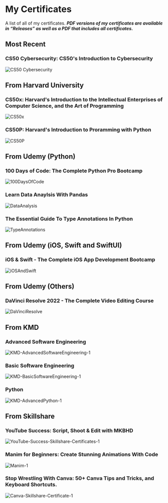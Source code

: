# My Certificates
A list of all of my certificates.
***PDF versions of my certificates are available in “Releases” as well as a PDF that includes all certificates.***

## Most Recent
### CS50 Cybersecurity: CS50's Introduction to Cybersecurity
![CS50 Cybersecurity](https://github.com/user-attachments/assets/00fade2d-8847-46d7-a874-714141b99ce9)

## From Harvard University
### CS50x: Harvard's Introduction to the Intellectual Enterprises of Computer Science, and the Art of Programming
![CS50x](https://github.com/user-attachments/assets/257df617-9276-4ea4-9346-e0c0095f1d50)

### CS50P: Harvard's Introduction to Proramming with Python
![CS50P](https://github.com/user-attachments/assets/c046410c-02db-4b49-a798-23f2783e3e07)

## From Udemy (Python)
### 100 Days of Code: The Complete Python Pro Bootcamp
![100DaysOfCode](https://github.com/user-attachments/assets/d71c4b93-dd84-4eeb-9961-1fcfac72b056)

### Learn Data Anaylsis With Pandas
![DataAnalysis](https://github.com/user-attachments/assets/0186d3e8-76ae-449f-8215-f2bbe34db686)

### The Essential Guide To Type Annotations In Python
![TypeAnnotations](https://github.com/user-attachments/assets/8f4153d3-a8c0-4828-b236-e89890c45498)

## From Udemy (iOS, Swift and SwiftUI)
### iOS & Swift - The Complete iOS App Development Bootcamp
![iOSAndSwift](https://github.com/user-attachments/assets/45731e89-5437-4f58-a1e2-4c9846cc1470)

## From Udemy (Others)
### DaVinci Resolve 2022 - The Complete Video Editing Course
![DaVinciResolve](https://github.com/user-attachments/assets/2b3d562f-c8d5-435a-a847-5c0ae4fd21ef)

## From KMD
### Advanced Software Engineering
![KMD-AdvancedSoftwareEngineering-1](https://github.com/user-attachments/assets/1859bf09-632c-40e7-b32c-2a687423a701)

### Basic Software Engineering
![KMD-BasicSoftwareEngineering-1](https://github.com/user-attachments/assets/249ee056-be8f-4d09-b4c5-9859361ad551)

### Python
![KMD-AdvancedPython-1](https://github.com/user-attachments/assets/5c8dcfbb-c91d-4030-9861-95a698f3b729)

## From Skillshare
### YouTube Success: Script, Shoot & Edit with MKBHD
![YouTube-Success-Skillshare-Certificates-1](https://github.com/user-attachments/assets/0f8aa5dc-61d7-44d3-aed7-59ec4925d22f)

### Manim for Beginners: Create Stunning Animations With Code
![Manim-1](https://github.com/user-attachments/assets/57bd603c-3aba-48c1-967e-ace64e0c5747)

### Stop Wrestling With Canva: 50+ Canva Tips and Tricks, and Keyboard Shortcuts.
![Canva-Skillshare-Certificate-1](https://github.com/user-attachments/assets/8398cb1f-47bd-48b8-937c-34f71702a3f4)









